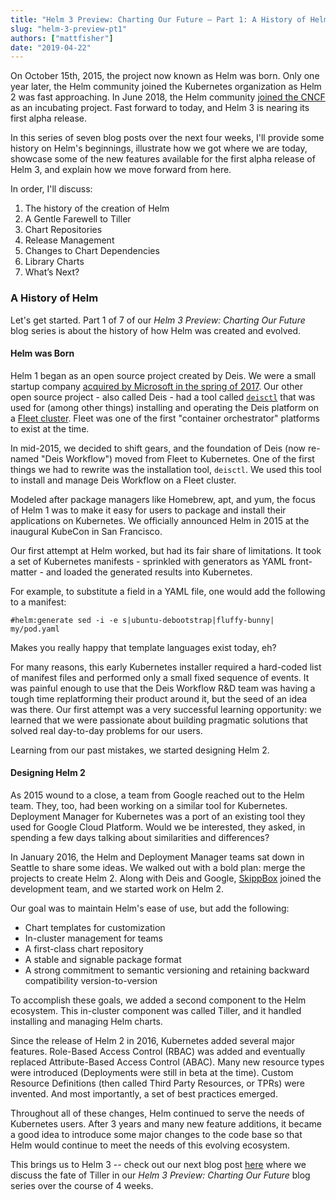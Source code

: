 ```yaml
---
title: "Helm 3 Preview: Charting Our Future – Part 1: A History of Helm"
slug: "helm-3-preview-pt1"
authors: ["mattfisher"]
date: "2019-04-22"
---
```

On October 15th, 2015, the project now known as Helm was born. Only one year later, the Helm community joined the Kubernetes organization as Helm 2 was fast approaching. In June 2018, the Helm community [joined the CNCF](https://www.cncf.io/blog/2018/06/01/cncf-to-host-helm/) as an incubating project. Fast forward to today, and Helm 3 is nearing its first alpha release.

In this series of seven blog posts over the next four weeks, I'll provide some history on Helm's beginnings, illustrate how we got where we are today, showcase some of the new features available for the first alpha release of Helm 3, and explain how we move forward from here.<!-- truncate -->

In order, I'll discuss:

1. The history of the creation of Helm
2. A Gentle Farewell to Tiller
3. Chart Repositories
4. Release Management
5. Changes to Chart Dependencies
6. Library Charts
7. What’s Next?

### A History of Helm

Let's get started. Part 1 of 7 of our *Helm 3 Preview: Charting Our Future* blog series is about the history of how Helm was created and evolved.

#### Helm was Born

Helm 1 began as an open source project created by Deis. We were a small startup company [acquired by Microsoft in the spring of 2017](https://blogs.microsoft.com/blog/2017/04/10/microsoft-acquire-deis-help-companies-innovate-containers/). Our other open source project - also called Deis - had a tool called [`deisctl`](https://github.com/deis/deis/tree/master/deisctl) that was used for (among other things) installing and operating the Deis platform on a [Fleet cluster](https://github.com/coreos/fleet). Fleet was one of the first "container orchestrator" platforms to exist at the time.

In mid-2015, we decided to shift gears, and the foundation of Deis (now re-named "Deis Workflow") moved from Fleet to Kubernetes. One of the first things we had to rewrite was the installation tool, `deisctl`. We used this tool to install and manage Deis Workflow on a Fleet cluster.

Modeled after package managers like Homebrew, apt, and yum, the focus of Helm 1 was to make it easy for users to package and install their applications on Kubernetes. We officially announced Helm in 2015 at the inaugural KubeCon in San Francisco.

Our first attempt at Helm worked, but had its fair share of limitations. It took a set of Kubernetes manifests - sprinkled with generators as YAML front-matter - and loaded the generated results into Kubernetes.

For example, to substitute a field in a YAML file, one would add the following to a manifest:

```
#helm:generate sed -i -e s|ubuntu-debootstrap|fluffy-bunny| my/pod.yaml
```

Makes you really happy that template languages exist today, eh?

For many reasons, this early Kubernetes installer required a hard-coded list of manifest files and performed only a small fixed sequence of events. It was painful enough to use that the Deis Workflow R&D team was having a tough time replatforming their product around it, but the seed of an idea was there. Our first attempt was a very successful learning opportunity: we learned that we were passionate about building pragmatic solutions that solved real day-to-day problems for our users.

Learning from our past mistakes, we started designing Helm 2.

#### Designing Helm 2

As 2015 wound to a close, a team from Google reached out to the Helm team. They, too, had been working on a similar tool for Kubernetes. Deployment Manager for Kubernetes was a port of an existing tool they used for Google Cloud Platform. Would we be interested, they asked, in spending a few days talking about similarities and differences?

In January 2016, the Helm and Deployment Manager teams sat down in Seattle to share some ideas. We walked out with a bold plan: merge the projects to create Helm 2. Along with Deis and Google, [SkippBox](https://github.com/skippbox) joined the development team, and we started work on Helm 2.

Our goal was to maintain Helm's ease of use, but add the following:

- Chart templates for customization
- In-cluster management for teams
- A first-class chart repository
- A stable and signable package format
- A strong commitment to semantic versioning and retaining backward compatibility version-to-version

To accomplish these goals, we added a second component to the Helm ecosystem. This in-cluster component was called Tiller, and it handled installing and managing Helm charts.

Since the release of Helm 2 in 2016, Kubernetes added several major features. Role-Based Access Control (RBAC) was added and eventually replaced Attribute-Based Access Control (ABAC). Many new resource types were introduced (Deployments were still in beta at the time). Custom Resource Definitions (then called Third Party Resources, or TPRs) were invented. And most importantly, a set of best practices emerged.

Throughout all of these changes, Helm continued to serve the needs of Kubernetes users. After 3 years and many new feature additions, it became a good idea to introduce some major changes to the code base so that Helm would continue to meet the needs of this evolving ecosystem.

This brings us to Helm 3 --  check out our next blog post [here](https://helm.sh/blog/helm-3-preview-pt2/) where we discuss the fate of Tiller in our *Helm 3 Preview: Charting Our Future* blog series over the course of 4 weeks. 

